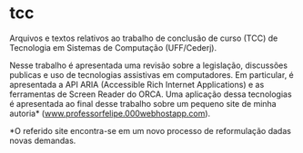 # tcc

Arquivos e textos relativos ao trabalho de conclusão de curso (TCC) de Tecnologia em Sistemas de Computação (UFF/Cederj).

Nesse trabalho é apresentada uma revisão sobre a legislação, discussões publicas e uso de tecnologias assistivas em computadores. Em particular, 
é apresentada a API ARIA (Accessible Rich Internet Applications) e as ferramentas de Screen Reader do ORCA. Uma aplicação dessa tecnologias é apresentada
ao final desse trabalho sobre um pequeno site de minha autoria* (www.professorfelipe.000webhostapp.com).

*O referido site encontra-se em um novo processo de reformulação dadas novas demandas.
